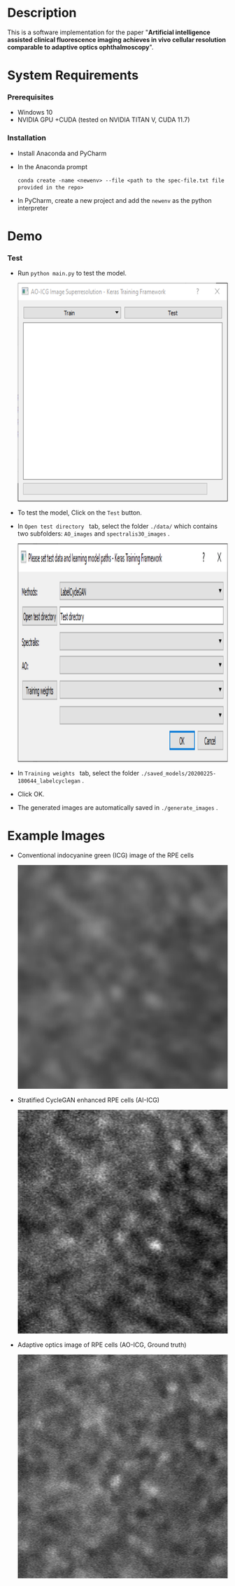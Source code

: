# Description

This is a software implementation for the paper "**Artificial intelligence assisted clinical fluorescence imaging achieves in vivo cellular resolution comparable to adaptive optics ophthalmoscopy**".

# System Requirements

### Prerequisites

- Windows 10
- NVIDIA GPU +CUDA (tested on NVIDIA TITAN V, CUDA 11.7)

###  Installation

- Install Anaconda and PyCharm

- In the Anaconda prompt

  ```
  conda create -name <newenv> --file <path to the spec-file.txt file provided in the repo>
  ```
  
- In PyCharm, create a new project and add the  `newenv` as the python interpreter

# Demo 

### Test

- Run `python main.py` to test the model.

  

  <img src="assets/step1.png" width="500" height="500" />

- To test the model, Click on the  `Test` button.

- In  `Open test directory ` tab, select the folder  `./data/` which contains two subfolders:  `AO_images`  and  `spectralis30_images` . 

  

  <img src="assets/step2.png" width="3000" height="500" />

- In  `Training weights ` tab, select the folder  `./saved_models/20200225-180644_labelcyclegan` .

- Click OK.

- The generated images are automatically saved in `./generate_images` .

# Example Images

- Conventional indocyanine green (ICG) image of the RPE cells 

  <img src="assets/conventional.png" width="512" height="512" />

- Stratified CycleGAN enhanced RPE cells (AI-ICG)

  <img src="assets/cycleGAN enhanced.png" width="512" height="512" />
  
- Adaptive optics image of RPE cells (AO-ICG, Ground truth)

  <img src="assets/ao.png" width="512" height="512" />


